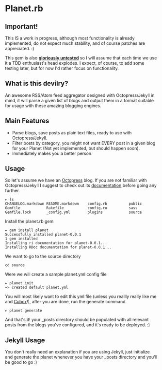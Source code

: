 # Planet.rb

## Important!

This IS a work in progress, although most functionality is already implemented, do not expect much stability, and of course patches are appreciated. :)

This gem is also **[gloriously untested](http://jamiesharpe.info/image/comics/haters/haters_gonna_hate3.jpg)** so I will assume that each time we use it a TDD enthusiast's head explodes. I expect, of course, to add some testing later, but for now I'd rather focus on functionality.

## What is this devilry?

An awesome RSS/Atom feed aggregator designed with Octopress/Jekyll in mind, it will parse a given
list of blogs and output them in a format suitable for usage with these amazing blogging engines.

## Main Features

* Parse blogs, save posts as plain text files, ready to use with Octopress/Jekyll.
* Filter posts by category, you might not want EVERY post in a given blog for your Planet (Not yet implemented, but should happen soon).
* Immediately makes you a better person.

## Usage

So let's assume we have an [Octopress](http://octopress.org) blog. If you are not familiar with Octopress/Jekyll I suggest to check out its [documentation](http://octopress.org/docs/) before going any further.


```shell
▸ ls
CHANGELOG.markdown README.markdown    config.rb          public
Gemfile            Rakefile           config.ru          sass
Gemfile.lock       _config.yml        plugins            source
```

Install the planet.rb gem

```shell
▸ gem install planet
Successfully installed planet-0.0.1
1 gem installed
Installing ri documentation for planet-0.0.1...
Installing RDoc documentation for planet-0.0.1...
```

We want to go to the source directory

```shell
cd source
```

Were we will create a sample planet.yml config file

```shell
▸ planet init
=> created default planet.yml
```

You will most likely want to edit this yml file (unless you reallly really like me and [Cubox](http://cuboxlabs.com)!), after you are done, run the generate command.

```shell
▸ planet generate
```

And that's it! your _posts directory should be populated with all relevant posts from the blogs you've configured, and  it's ready to be deployed. :)

## Jekyll Usage

You don't really need an explanation if you are using Jekyll, just initialize and generate the planet whenever you have your _posts directory and you'll be good to go :)

